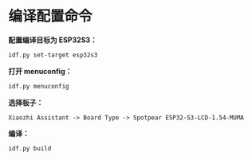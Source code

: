 # 编译配置命令

**配置编译目标为 ESP32S3：**

```bash
idf.py set-target esp32s3
```

**打开 menuconfig：**

```bash
idf.py menuconfig
```

**选择板子：**

```
Xiaozhi Assistant -> Board Type -> Spotpear ESP32-S3-LCD-1.54-MUMA
```

**编译：**

```bash
idf.py build
```
